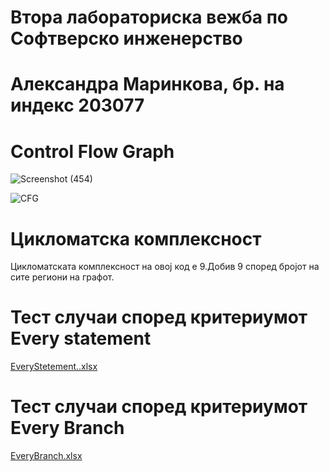 # Втора лабораториска вежба по Софтверско инженерство
# Александра Маринкова, бр. на индекс 203077

# Control Flow Graph
![Screenshot (454)](https://user-images.githubusercontent.com/100380875/171826272-51c6c7bb-f517-42c7-b0a5-b1334a97a9a3.png)

![CFG](https://user-images.githubusercontent.com/100380875/170484212-4004f619-c714-4bd4-a305-cb92762b4e92.png)

# Цикломатска комплексност
Цикломатската комплексност на овој код е 9.Добив 9 според бројот на сите региони на графот.

# Тест случаи според критериумот Every statement
[EveryStetement..xlsx](https://github.com/AleksandraMarinkova/SI_2022_lab2_203077/files/8831098/EveryStetement.xlsx)

# Тест случаи според критериумот Every Branch
[EveryBranch.xlsx](https://github.com/AleksandraMarinkova/SI_2022_lab2_203077/files/8831100/EveryBranch.xlsx)




